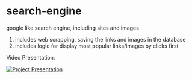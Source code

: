 # search-engine

google like search engine, including sites and images

  1. includes web scrapping, saving the links and images in the database
  2. includes logic for display most popular links/images by clicks first



Video Presentation:

 [![Project Presentation](https://i9.ytimg.com/vi/OIrhmO8LSVE/mq2.jpg?sqp=CLWitvEF&rs=AOn4CLA1xVK6gsTnrWNKWZ9Lb3yFCb_p8A)](https://www.youtube.com/watch?v=6d8KD5eaOOM)


